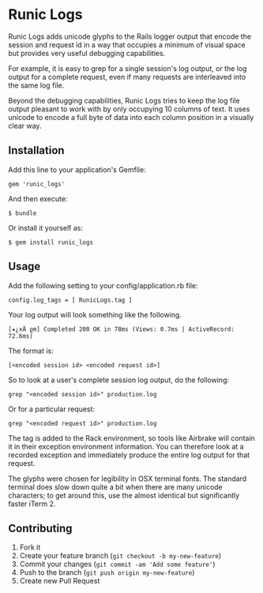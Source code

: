 # Runic Logs

Runic Logs adds unicode glyphs to the Rails logger output that encode the session and request id
in a way that occupies a minimum of visual space but provides very useful debugging capabilities.

For example, it is easy to grep for a single session's log output, or the log output for a complete
request, even if many requests are interleaved into the same log file.

Beyond the debugging capabilities, Runic Logs tries to keep the log file output pleasant to work
with by only occupying 10 columns of text.  It uses unicode to encode a full byte of data into each
column position in a visually clear way.
 

## Installation

Add this line to your application's Gemfile:

    gem 'runic_logs'

And then execute:

    $ bundle

Or install it yourself as:

    $ gem install runic_logs
    

## Usage

Add the following setting to your config/application.rb file:

    config.log_tags = [ RunicLogs.tag ]

Your log output will look something like the following.
    
    [★¿xÄ ϱm] Completed 200 OK in 78ms (Views: 0.7ms | ActiveRecord: 72.6ms)

The format is:

    [<encoded session id> <encoded request id>]

So to look at a user's complete session log output, do the following:

    grep "<encoded session id>" production.log

Or for a particular request:

    grep "<encoded request id>" production.log

The tag is added to the Rack environment, so tools like Airbrake will contain it in
their exception environment information.  You can therefore look at a recorded exception
and immediately produce the entire log output for that request.
  
The glyphs were chosen for legibility in OSX terminal fonts.  The standard terminal does
slow down quite a bit when there are many unicode characters; to get around this, use
the almost identical but significantly faster iTerm 2.


## Contributing

1. Fork it
2. Create your feature branch (`git checkout -b my-new-feature`)
3. Commit your changes (`git commit -am 'Add some feature'`)
4. Push to the branch (`git push origin my-new-feature`)
5. Create new Pull Request
